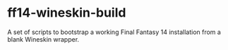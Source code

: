 # ff14-wineskin-build

A set of scripts to bootstrap a working Final Fantasy 14 installation from a blank Wineskin wrapper.
